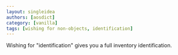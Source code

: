 ```yaml
---
layout: singleidea
authors: [aosdict]
category: [vanilla]
tags: [wishing for non-objects, identification]
---
```

Wishing for "identification" gives you a full inventory identification.
